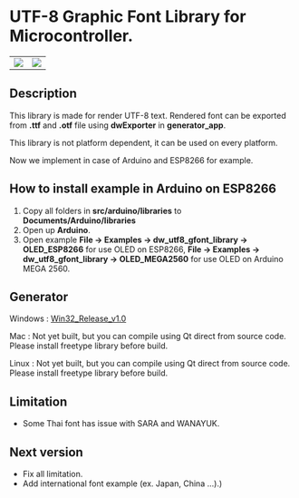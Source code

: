 # UTF-8 Graphic Font Library for Microcontroller.
<table border="0">
    <td width="50%">
        <img src="http://i.imgur.com/WlAtoPe.jpg"></img>
    </td>
    <td width="50%">
        <img src="http://i.imgur.com/tTaVG7u.jpg"></img>
    </td>
</table>

## Description
This library is made for render UTF-8 text. Rendered font can be exported from **.ttf** and **.otf** file using **dwExporter** in **generator_app**. 

This library is not platform dependent, it can be used on every platform.

Now we implement in case of Arduino and ESP8266 for example.

## How to install example in Arduino on ESP8266
1. Copy all folders in **src/arduino/libraries** to **Documents/Arduino/libraries**
3. Open up **Arduino**.
4. Open example **File -> Examples -> dw_utf8_gfont_library -> OLED_ESP8266** for use OLED on ESP8266, **File -> Examples -> dw_utf8_gfont_library -> OLED_MEGA2560** for use OLED on Arduino MEGA 2560.

## Generator
Windows : [Win32_Release_v1.0](https://github.com/deaware/dw_utf8_gfont_library/blob/master/generator_app/dwFontExporter/dwFontExporter_win32_release_v1.0.zip?raw=true)

Mac : Not yet built, but you can compile using Qt direct from source code. Please install freetype library before build.

Linux : Not yet built, but you can compile using Qt direct from source code. Please install freetype library before build.


## Limitation
- Some Thai font has issue with SARA and WANAYUK.

## Next version
- Fix all limitation.
- Add international font example (ex. Japan, China ...).)
